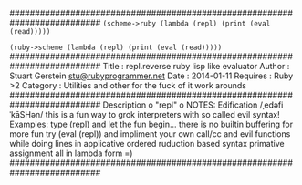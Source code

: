 ##########################################################################
`(scheme->ruby
 (lambda (repl)
  (print (eval (read)))))`

`(ruby->scheme
 (lambda (repl)
  (print
   (eval
    (read)))))`
##########################################################################
 Title : repl.reverse ruby lisp like evaluator
 Author : Stuart Gerstein <stu@rubyprogrammer.net>
 Date : 2014-01-11
 Requires : Ruby >2
 Category : Utilities and other for the fuck of it work arounds
##########################################################################
 Description
 o "repl"
 o NOTES: Edification /ˌedəfiˈkāSHən/
 this is a fun way to grok interpreters with so called evil syntax!
 Examples:
 type (repl) and let the fun begin... there is no builtin buffering
 for more fun try (eval (repl)) and impliment your own call/cc
 and evil functions while doing lines in applicative ordered
 ruduction based syntax primative assignment all in lambda form =)
##########################################################################
